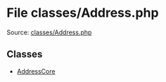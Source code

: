 File classes/Address.php
=========

Source: [classes/Address.php](https://github.com/PrestaShop/PrestaShop/blob/1.6.1.3/classes/Address.php)


Classes
-------

* [AddressCore](class.AddressCore.md)


